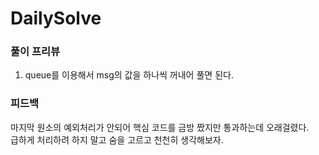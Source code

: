 # DailySolve 

### 풀이 프리뷰

1. queue를 이용해서 msg의 값을 하나씩 꺼내어 풀면 된다.
        
### 피드백
  
마지막 원소의 예외처리가 안되어 핵심 코드를 금방 짰지만 통과하는데 오래걸렸다.   
급하게 처리하려 하지 말고 숨을 고르고 천천히 생각해보자.   

